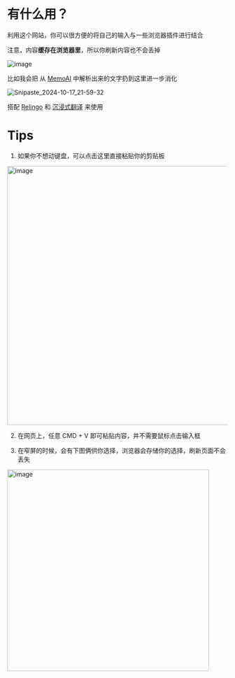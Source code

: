 # 有什么用？

利用这个网站，你可以很方便的将自己的输入与一些浏览器插件进行结合

注意，内容**缓存在浏览器里**，所以你刷新内容也不会丢掉

![image](https://github.com/user-attachments/assets/5d491969-a5b9-43b7-b699-8bb8a51e9dfc)

比如我会把 从 [MemoAI](https://memo.ac/) 中解析出来的文字扔到这里进一步消化

![Snipaste_2024-10-17_21-59-32](https://github.com/user-attachments/assets/aa0bedf2-1beb-40c4-a526-d5ca7ce75f00)

搭配 [Relingo](https://chromewebstore.google.com/detail/relingo-master-words-bili/dpphkcfmnbkdpmgneljgdhfnccnhmfig?hl=en) 和 [沉浸式翻译](https://immersivetranslate.com/) 来使用

# Tips

1. 如果你不想动键盘，可以点击这里直接粘贴你的剪贴板
<img width="592" alt="image" src="https://github.com/user-attachments/assets/9776215b-f4fe-4136-8068-2f233dd0b650">

2. 在网页上，任意 CMD + V 即可粘贴内容，并不需要鼠标点击输入框

3. 在窄屏的时候，会有下图俩供你选择，浏览器会存储你的选择，刷新页面不会丢失

<img width="461" alt="image" src="https://github.com/user-attachments/assets/a7f9f7d8-166b-4d11-8ec5-02405aac5b35">
